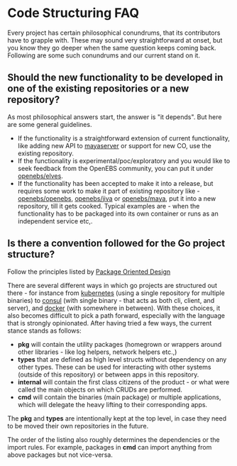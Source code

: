 # Code Structuring FAQ

Every project has certain philosophical conundrums, that its contributors have to grapple with. These may sound very straightforward at onset, but you know they go deeper when the same question keeps coming back. Following are some such conundrums and our current stand on it. 

## Should the new functionality to be developed in one of the existing repositories or a new repository?

As most philosophical answers start, the answer is "it depends". But here are some general guidelines. 
- If the functionality is a straightforward extension of current functionality, like adding new API to [mayaserver](https://github.com/openebs/mayaserver) or support for new CO, use the existing repository. 
- If the functionality is experimental/poc/exploratory and you would like to seek feedback from the OpenEBS community, you can put it under [openebs/elves](https://github.com/openebs/elves).
- If the functionality has been accepted to make it into a release, but requires some work to make it part of existing repository like - [openebs/openebs](https://github.com/openebs/openebs), [openebs/jiva](https://github.com/openebs/jiva) or [openebs/maya](https://github.com/openebs/maya), put it into a new repository, till it gets cooked. Typical examples are - when the functionality has to be packaged into its own container or runs as an independent service etc,. 

## Is there a convention followed for the Go project structure?

Follow the principles listed by [Package Oriented Design](https://www.goinggo.net/2017/02/package-oriented-design.html)

There are several different ways in which go projects are structured out there - for instance from [kubernetes](https://github.com/kubernetes/kubernetes) (using a single repository for multiple binaries) to [consul](https://github.com/hashicorp/consul) (with single binary - that acts as both cli, client, and server), and [docker](https://github.com/docker) (with somewhere in between). With these choices, it also becomes difficult to pick a path forward, especially with the language that is strongly opinionated. After having tried a few ways, the current stance stands as follows:

- **pkg** will contain the utility packages (homegrown or wrappers around other libraries - like log helpers, network helpers etc.,)
- **types** that are defined as high level structs without dependency on any other types. These can be used for interacting with other systems (outside of this repository) or between apps in this repository.
- **internal** will contain the first class citizens of the product - or what were called the main objects on which CRUDs are performed. 
- **cmd** will contain the binaries (main package) or multiple applications, which will delegate the heavy lifting to their corresponding apps.

The **pkg** and **types** are intentionally kept at the top level, in case they need to be moved their own repositories in the future. 

The order of the listing also roughly determines the dependencies or the import rules. For example, packages in **cmd** can import anything from above packages but not vice-versa.
